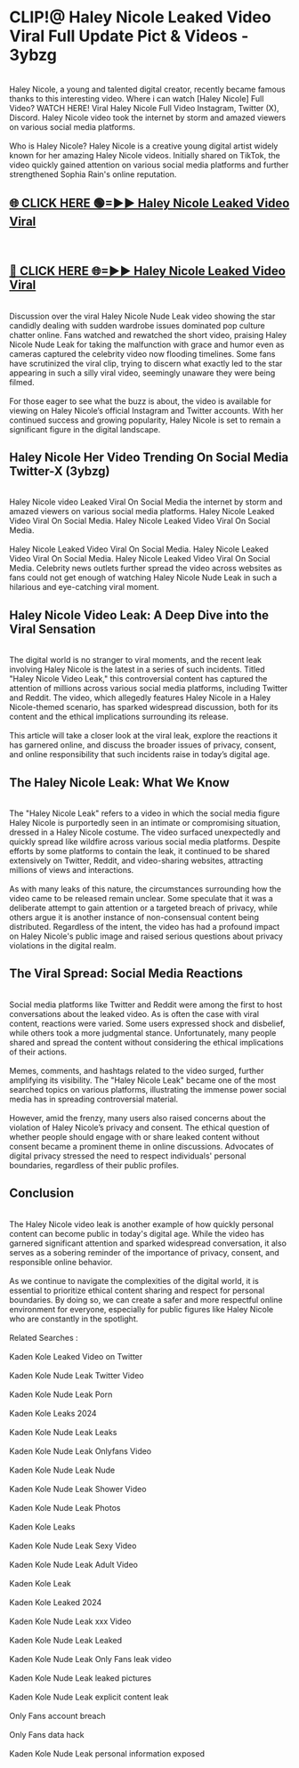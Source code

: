 # CLIP!@ Haley Nicole Leaked Video Viral Full Update Pict & Videos - 3ybzg
<br>
Haley Nicole, a young and talented digital creator, recently became famous thanks to this interesting video. Where i can watch [Haley Nicole] Full Video? WATCH HERE! Viral Haley Nicole Full Video Instagram, Twitter (X), Discord. Haley Nicole video took the internet by storm and amazed viewers on various social media platforms.
<br><br>
Who is Haley Nicole? Haley Nicole is a creative young digital artist widely known for her amazing Haley Nicole videos. Initially shared on TikTok, the video quickly gained attention on various social media platforms and further strengthened Sophia Rain's online reputation.
<br>
<h2><a href="https://bestclip.site?title=Haley_Nicole">🌐 CLICK HERE 🟢=►► Haley Nicole Leaked Video Viral</a></h2>
<br>
<h2><a href="https://bestclip.site?title=Haley_Nicole">🔴 CLICK HERE 🌐=►► Haley Nicole Leaked Video Viral</a></h2>
<br>
Discussion over the viral Haley Nicole Nude Leak video showing the star candidly dealing with sudden wardrobe issues dominated pop culture chatter online. Fans watched and rewatched the short video, praising Haley Nicole Nude Leak for taking the malfunction with grace and humor even as cameras captured the celebrity video now flooding timelines. Some fans have scrutinized the viral clip, trying to discern what exactly led to the star appearing in such a silly viral video, seemingly unaware they were being filmed.
<br><br>
For those eager to see what the buzz is about, the video is available for viewing on Haley Nicole’s official Instagram and Twitter accounts. With her continued success and growing popularity, Haley Nicole is set to remain a significant figure in the digital landscape.
<br>
<h2>Haley Nicole Her Video Trending On Social Media Twitter-X (3ybzg)</h2>
<br>
Haley Nicole video Leaked Viral On Social Media the internet by storm and amazed viewers on various social media platforms. Haley Nicole Leaked Video Viral On Social Media. Haley Nicole Leaked Video Viral On Social Media.
<br><br>
Haley Nicole Leaked Video Viral On Social Media. Haley Nicole Leaked Video Viral On Social Media. Haley Nicole Leaked Video Viral On Social Media. Celebrity news outlets further spread the video across websites as fans could not get enough of watching Haley Nicole Nude Leak in such a hilarious and eye-catching viral moment.
<br>
<h2>Haley Nicole Video Leak: A Deep Dive into the Viral Sensation</h2>
<br>
The digital world is no stranger to viral moments, and the recent leak involving Haley Nicole is the latest in a series of such incidents. Titled "Haley Nicole Video Leak," this controversial content has captured the attention of millions across various social media platforms, including Twitter and Reddit. The video, which allegedly features Haley Nicole in a Haley Nicole-themed scenario, has sparked widespread discussion, both for its content and the ethical implications surrounding its release.
<br><br>
This article will take a closer look at the viral leak, explore the reactions it has garnered online, and discuss the broader issues of privacy, consent, and online responsibility that such incidents raise in today’s digital age.
<br>
<h2>The Haley Nicole Leak: What We Know</h2>
<br>
The "Haley Nicole Leak" refers to a video in which the social media figure Haley Nicole is purportedly seen in an intimate or compromising situation, dressed in a Haley Nicole costume. The video surfaced unexpectedly and quickly spread like wildfire across various social media platforms. Despite efforts by some platforms to contain the leak, it continued to be shared extensively on Twitter, Reddit, and video-sharing websites, attracting millions of views and interactions.
<br><br>
As with many leaks of this nature, the circumstances surrounding how the video came to be released remain unclear. Some speculate that it was a deliberate attempt to gain attention or a targeted breach of privacy, while others argue it is another instance of non-consensual content being distributed. Regardless of the intent, the video has had a profound impact on Haley Nicole's public image and raised serious questions about privacy violations in the digital realm.
<br>
<h2>The Viral Spread: Social Media Reactions</h2>
<br>
Social media platforms like Twitter and Reddit were among the first to host conversations about the leaked video. As is often the case with viral content, reactions were varied. Some users expressed shock and disbelief, while others took a more judgmental stance. Unfortunately, many people shared and spread the content without considering the ethical implications of their actions.
<br><br>
Memes, comments, and hashtags related to the video surged, further amplifying its visibility. The "Haley Nicole Leak" became one of the most searched topics on various platforms, illustrating the immense power social media has in spreading controversial material.
<br><br>
However, amid the frenzy, many users also raised concerns about the violation of Haley Nicole’s privacy and consent. The ethical question of whether people should engage with or share leaked content without consent became a prominent theme in online discussions. Advocates of digital privacy stressed the need to respect individuals' personal boundaries, regardless of their public profiles.
<br>
<h2>Conclusion</h2>
<br>
The Haley Nicole video leak is another example of how quickly personal content can become public in today's digital age. While the video has garnered significant attention and sparked widespread conversation, it also serves as a sobering reminder of the importance of privacy, consent, and responsible online behavior.
<br><br>
As we continue to navigate the complexities of the digital world, it is essential to prioritize ethical content sharing and respect for personal boundaries. By doing so, we can create a safer and more respectful online environment for everyone, especially for public figures like Haley Nicole who are constantly in the spotlight.
<br><br>
Related Searches :
<br><br>
Kaden Kole Leaked Video on Twitter
<br><br>
Kaden Kole Nude Leak Twitter Video
<br><br>
Kaden Kole Nude Leak Porn
<br><br>
Kaden Kole Leaks 2024
<br><br>
Kaden Kole Nude Leak Leaks
<br><br>
Kaden Kole Nude Leak Onlyfans Video
<br><br>
Kaden Kole Nude Leak Nude
<br><br>
Kaden Kole Nude Leak Shower Video
<br><br>
Kaden Kole Nude Leak Photos
<br><br>
Kaden Kole Leaks
<br><br>
Kaden Kole Nude Leak Sexy Video
<br><br>
Kaden Kole Nude Leak Adult Video
<br><br>
Kaden Kole Leak
<br><br>
Kaden Kole Leaked 2024
<br><br>
Kaden Kole Nude Leak xxx Video
<br><br>
Kaden Kole Nude Leak Leaked
<br><br>
Kaden Kole Nude Leak Only Fans leak video
<br><br>
Kaden Kole Nude Leak leaked pictures
<br><br>
Kaden Kole Nude Leak explicit content leak
<br><br>
Only Fans account breach
<br><br>
Only Fans data hack
<br><br>
Kaden Kole Nude Leak personal information exposed